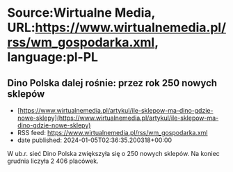# Source:Wirtualne Media, URL:https://www.wirtualnemedia.pl/rss/wm_gospodarka.xml, language:pl-PL

## Dino Polska dalej rośnie: przez rok 250 nowych sklepów
 - [https://www.wirtualnemedia.pl/artykul/ile-sklepow-ma-dino-gdzie-nowe-sklepy](https://www.wirtualnemedia.pl/artykul/ile-sklepow-ma-dino-gdzie-nowe-sklepy)
 - RSS feed: https://www.wirtualnemedia.pl/rss/wm_gospodarka.xml
 - date published: 2024-01-05T02:36:35.200318+00:00

W ub.r. sieć Dino Polska zwiększyła się o 250 nowych sklepów. Na koniec grudnia liczyła 2 406 placówek.


